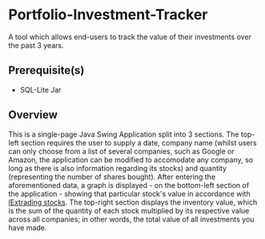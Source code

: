 # Portfolio-Investment-Tracker
A tool which allows end-users to track the value of their investments over the past 3 years.
## Prerequisite(s)
+ SQL-Lite Jar
## Overview
This is a single-page Java Swing Application split into 3 sections. The top-left section requires the user to supply a date, company name (whilst users can only choose from a list of several companies, such as Google or Amazon, the application can be modified to accomodate any company, so long as there is also information regarding its stocks) and quantity (representing the number of shares bought). After entering the aforementioned data, a graph is displayed - on the bottom-left section of the application - showing that particular stock's value in accordance with [IExtrading stocks](https://iextrading.com/apps/stocks). The top-right section displays the inventory value, which is the sum of the quantity of each stock multiplied by its respective value across all companies; in other words, the total value of all investments you have made.

